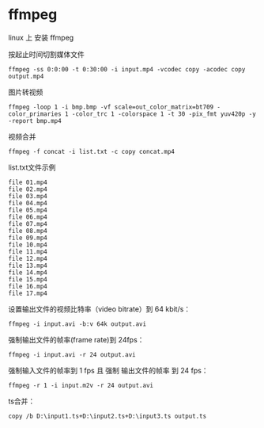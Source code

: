 # ffmpeg
linux 上 安装 ffmpeg  



按起止时间切割媒体文件

```
ffmpeg -ss 0:0:00 -t 0:30:00 -i input.mp4 -vcodec copy -acodec copy output.mp4
```



图片转视频

```
ffmpeg -loop 1 -i bmp.bmp -vf scale=out_color_matrix=bt709 -color_primaries 1 -color_trc 1 -colorspace 1 -t 30 -pix_fmt yuv420p -y -report bmp.mp4
```



视频合并

```shell
ffmpeg -f concat -i list.txt -c copy concat.mp4
```



list.txt文件示例
```shell
file 01.mp4
file 02.mp4
file 03.mp4
file 04.mp4
file 05.mp4
file 06.mp4
file 07.mp4
file 08.mp4
file 09.mp4
file 10.mp4
file 11.mp4
file 12.mp4
file 13.mp4
file 14.mp4
file 15.mp4
file 16.mp4
file 17.mp4
```



设置输出文件的视频比特率（video bitrate）到 64 kbit/s：

```shell
ffmpeg -i input.avi -b:v 64k output.avi
```



强制输出文件的帧率(frame rate)到 24fps：

```shell
ffmpeg -i input.avi -r 24 output.avi
```



强制输入文件的帧率到 1 fps 且 强制 输出文件的帧率 到 24 fps：

```shell
ffmpeg -r 1 -i input.m2v -r 24 output.avi
```

ts合并：
```shell
copy /b D:\input1.ts+D:\input2.ts+D:\input3.ts output.ts
```
